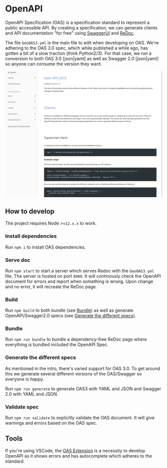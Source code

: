 # OpenAPI

OpenAPI Specification (OAS) is a specification standard to represent a public accessible API. By creating a specification, we can generate clients and API documentation "for free" using [SwaggerUI](https://swagger.io/tools/swagger-ui/) and [ReDoc](https://github.com/Redocly/redoc).

The file `GeoOAS3.yml` is the main file to edit when developing on OAS. We're adhering to the OAS 3.0 spec, which while published a while ago, has gotten a bit of a slow traction (think Python2/3). For that case, we run a conversion to both OAS 3.0 [json|yaml] as well as Swagger 2.0 [json|yaml] so anyone can consume the version they want.

![Example of generated ReDoc](/example.png "Example of generated ReDoc")

## How to develop

The project requires Node >`v12.x.x` to work.

### Install dependencies

Run `npm i` to install OAS dependencies.

### Serve doc

Run `npm start` to start a server which serves Redoc with the `GeoOAS3.yml` file. The server is hosted on port `8080`. It will continously check the OpenAPI document for errors and report when something is wrong. Upon change and no error, it will recreate the ReDoc page.

### Build

Run `npm build` to both bundle (see [Bundle](#bundle)) as well as generate OpenAPI/Swagger2.0 specs (see [Generate the different specs](#generate-the-different-specs)).

### Bundle

Run `npm run bundle` to bundle a dependency-free ReDoc page where everything is bundled included the OpenAPI Spec.

### Generate the different specs

As mentioned in the intro, there's varied support for OAS 3.0. To get around this we generate several different versions of the OAS/Swagger so everyone is happy.

Run `npm run generate` to generate OAS3 with YAML and JSON and Swagger 2.0 with YAML and JSON.

### Validate spec

Run `npm run validate` to explicitly validate the OAS document. It will give warnings and errors based on the OAS spec.

## Tools

If you're using VSCode, the [OAS Extension](https://marketplace.visualstudio.com/items?itemName=42Crunch.vscode-openapi) is a necessity to develop OpenAPI as it shows errors and has autocomplete which adheres to the standard.